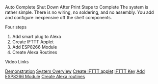 Auto Complete Shut Down After Print Steps to Complete
The system is rather simple. There is no wiring, no soldering, and no assembly. You add and configure inexpensive off the shelf components.

Four steps
1.	Add smart plug to Alexa
2.	Create IFTTT Applet
3.	Add ESP8266 Module
4.	Create Alexa Routines

Video Links

[Demonstration](https://youtu.be/df1pob59ptY)
[System Overview](https://youtu.be/df1pob59ptY) 
[Create IFTTT applet](https://youtu.be/BQTZORg4TdY)
[IFTTT Key](https://youtu.be/lQ4vyjCi2po)
[Add ESP8266 Module](https://youtu.be/eIm1ye5H640)
[Create Alexa routines](https://youtu.be/kwq0b9v65mE)
